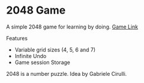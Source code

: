 # 2048 Game
A simple 2048 game for learning by doing.
[Game Link](https://opgrsankkar.github.io/2048/)

Features
- Variable grid sizes (4, 5, 6 and 7)
- Infinite Undo
- Game session Storage

2048 is a number puzzle.
Idea by Gabriele Cirulli.